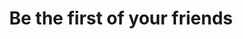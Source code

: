 ---
ee_id: '4282'
site: '1'
type: '5'
title: Be the first of your friends
url: be-the-first-of-your-friends
year: '2015'
venue: Espace Louis Vuitton
state_country: Munich
pitch: "&nbsp;Exhibition in the back of an LV store!"
ps: ''
imgs: espace-louis-vuitton-munich-2015-04-install-2-database-CK.jpg,espace-louis-vuitton-munich-2015-04-install-1-database-CK.jpg,espace-louis-vuitton-munich-2015-04-install-3-database-CK.jpg,espace-louis-vuitton-munich-2015-04-install-4-database-CK.jpg,espace-louis-vuitton-munich-2015-04-install-6-database-CK.jpg,espace-louis-vuitton-munich-2015-04-install-5-database-CK.jpg,espace-louis-vuitton-munich-2015-04-install-7-database-CK.jpg,espace-louis-vuitton-munich-2015-04-install-8-database-CK.jpg,espace-louis-vuitton-munich-2015-04-install-11-database-CK.jpg,espace-louis-vuitton-munich-2015-04-install-12-database-CK.jpg,espace-louis-vuitton-munich-2015-04-install-13-database-CK.jpg
things: "[4110] [2013-31-diddy-lakes] 2013-31 Diddy Lakes,[4240] [2013-197-since-u-been-gone-music-for-stereos]
  2013-197 Since U Been Gone / Music For Stereos,[4241] [2013-199-the-source-sculpture]
  2013-199 The Source (sculpture),[4265] [2015-053-snowbunny-lakes] 2015-053 Snowbunny
  / Lakes,[4275] [2014-110-dinner-lakes] 2014-110 Dinner / Lakes,[4276] [2015-065-russells-2-lakes]
  2015-065 Russells #2 / Lakes,[4277] [2014-088-going-negative-lakes] 2014-088 Going
  Negative / Lakes,[4278] [2015-064-vomit-lakes] 2015-064 Vomit / Lakes,[4279] [2015-055-photoshop-cs]
  2015-055 Photoshop CS,[4280] [2015-060-two-clintons-four-palms-a-taurus-and-an-aeron]
  2015-060 Two Clintons, Four Palms, a Taurus and an Aeron,[4281] [2015-068-quickoffice]
  2015-068 QuickOffice"
layout: shows
---